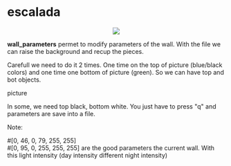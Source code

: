 # escalada

<p align="center">

<img src = "https://user-images.githubusercontent.com/54853371/68062611-ba164500-fd0b-11e9-858f-2552375650ef.jpg" >

</p>


<strong>wall_parameters</strong> permet to modify parameters of the wall. With the file we can raise the background and recup the pieces.

Carefull we need to do it 2 times. One time on the top of picture (blue/black colors) and one time one bottom of picture (green). So we can have top and bot objects.

picture


In some, we need top black, bottom white. You just have to press "q" and parameters are save into a file.


Note: 

#[0, 46, 0, 79, 255, 255] <br>
#[0, 95, 0, 255, 255, 255] are the good parameters the current wall. With this light intensity (day intensity different night intensity)


